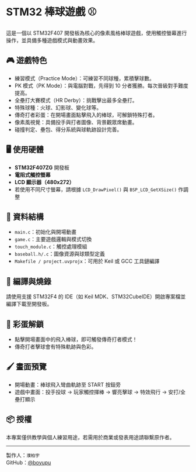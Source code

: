 # STM32 棒球遊戲 ⚾

這是一個以 STM32F407 開發板為核心的像素風格棒球遊戲，使用觸控螢幕進行操作，並具備多種遊戲模式與動畫效果。

## 🎮 遊戲特色

- 練習模式（Practice Mode）：可練習不同球種，累積擊球數。
- PK 模式（PK Mode）：與電腦對戰，先得到 10 分者獲勝。每次晉級對手難度提高。
- 全壘打大賽模式（HR Derby）：挑戰擊出最多全壘打。
- 特殊球種：火球、幻影球、變化球等。
- 傳奇打者彩蛋：在開場畫面點擊飛入的棒球，可解鎖特殊打者。
- 像素風視覺：具備投手與打者圖像、背景觀眾席動畫。
- 碰撞判定、壘包、得分系統與球軌跡設計完善。

## 🖥️ 使用硬體

- **STM32F407ZG** 開發板
- **電阻式觸控螢幕**
- **LCD 顯示器（480x272）**
- 若使用不同尺寸螢幕，請根據 `LCD_DrawPixel()` 與 `BSP_LCD_GetXSize()` 作調整

## 📁 資料結構

- `main.c`：初始化與開場動畫
- `game.c`：主要遊戲邏輯與模式切換
- `touch_module.c`：觸控處理模組
- `baseball.h/.c`：圖像資源與球類型定義
- `Makefile / project.uvprojx`：可用於 Keil 或 GCC 工具鏈編譯

## 🔧 編譯與燒錄

請使用支援 STM32F4 的 IDE（如 Keil MDK、STM32CubeIDE）開啟專案檔並編譯下載至開發板。

## 🔑 彩蛋解鎖

- 點擊開場畫面中的飛入棒球，即可觸發傳奇打者模式！
- 傳奇打者擊球會有特殊軌跡與色彩。

## 🖌️ 畫面預覽

- 開場動畫：棒球飛入彎曲軌跡至 START 按鈕旁
- 遊戲中畫面：投手投球 → 玩家觸控揮棒 → 響亮擊球 → 特效飛行 → 安打/全壘打顯示

## 📦 授權

本專案僅供教學與個人練習用途，若需用於商業或發表用途請聯繫原作者。

---

製作人：`濮柏宇`  
GitHub：[@boyupu](https://github.com/boyupu)
